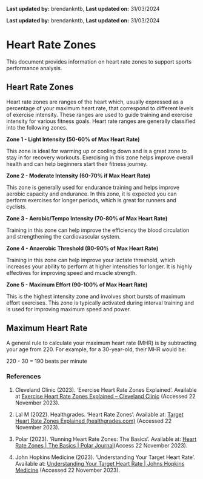 **Last updated by:** brendankntb, **Last updated on:** 31/03/2024

**Last updated by:** brendankntb, **Last updated on:** 31/03/2024

# Heart Rate Zones

This document provides information on heart rate zones to support sports performance analysis.

## Heart Rate Zones

Heart rate zones are ranges of the heart which, usually expressed as a percentage of your maximum heart rate, that correspond to different levels of exercise intensity. These ranges are used to guide training and exercise intensity for various fitness goals. Heart rate ranges are generally classified into the following zones.

**Zone 1 - Light Intensity (50-60% of Max Heart Rate)**

This zone is ideal for warming up or cooling down and is a great zone to stay in for recovery workouts. Exercising in this zone helps improve overall health and can help beginners start their fitness journey.

**Zone 2 - Moderate Intensity (60-70% if Max Heart Rate)**

This zone is generally used for endurance training and helps improve aerobic capacity and endurance. In this zone, it is expected you can perform exercises for longer periods, which is great for runners and cyclists.

**Zone 3 - Aerobic/Tempo Intensity (70-80% of Max Heart Rate)**

Training in this zone can help improve the efficiency the blood circulation and strengthening the cardiovascular system.

**Zone 4 - Anaerobic Threshold (80-90% of Max Heart Rate)**

Training in this zone can help improve your lactate threshold, which increases your ability to perform at higher intensities for longer. It is highly effectives for improving speed and muscle strength.

**Zone 5 - Maximum Effort (90-100% of Max Heart Rate)**

This is the highest intensity zone and involves short bursts of maximum effort exercises. This zone is typically activated during interval training and is used for improving maximum speed and power.

## Maximum Heart Rate

A general rule to calculate your maximum heart rate (MHR) is by subtracting your age from 220. For example, for a 30-year-old, their MHR would be:

220 - 30 = 190 beats per minute

### References

1.  Cleveland Clinic (2023). ‘Exercise Heart Rate Zones Explained’. Available at [Exercise Heart Rate Zones Explained – Cleveland Clinic](https://health.clevelandclinic.org/exercise-heart-rate-zones-explained/) (Accessed 22 November 2023).
    
2.  Lal M (2022). Healthgrades. ‘Heart Rate Zones’. Available at: [Target Heart Rate Zones Explained (healthgrades.com)](https://www.healthgrades.com/right-care/heart-health/heart-rate-zones#:~:text=A%20target%20heart%20rate%20zone,you%20are%20trying%20to%20accomplish) (Accessed 22 November 2023).
    
3.  Polar (2023). ‘Running Heart Rate Zones: The Basics’. Available at: [Heart Rate Zones | The Basics | Polar Journal](https://www.polar.com/blog/running-heart-rate-zones-basics/#:~:text=Heart%20rate%20zones%20can%20be,zone%20training%20for%20weight%20loss)(Access 22 November 2023).
    
4.  John Hopkins Medicine (2023). ‘Understanding Your Target Heart Rate’. Available at: [Understanding Your Target Heart Rate | Johns Hopkins Medicine](https://www.hopkinsmedicine.org/health/wellness-and-prevention/understanding-your-target-heart-rate#:~:text=Target%20heart%20rate%20is%20generally,or%20170%20beats%20per%20minute) (Accessed 22 November 2023).